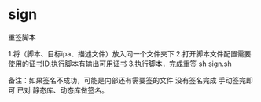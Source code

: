 # sign
重签脚本

1.将（脚本、目标ipa、描述文件）放入同一个文件夹下
2.打开脚本文件配置需要使用的证书ID,执行脚本有输出可用证书
3.执行脚本，完成重签 sh sign.sh 

备注：如果签名不成功，可能是内部还有需要签的文件 没有签名完成 手动签完即可
已对 静态库、动态库做签名。

